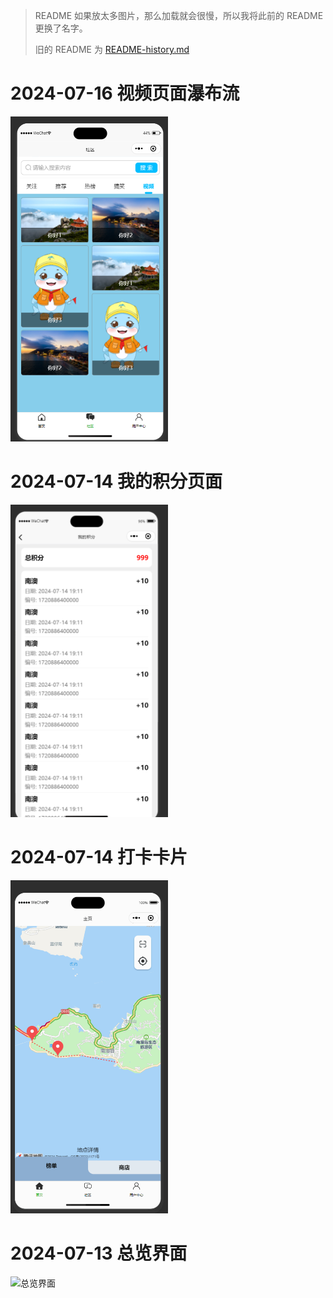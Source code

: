 > README 如果放太多图片，那么加载就会很慢，所以我将此前的 README 更换了名字。
> 
> 旧的 README 为 [README-history.md](./README-history.md)


# 2024-07-16 视频页面瀑布流

<img src="./docx/PixPin_2024-07-16_18-03-04.png" alt="视频页面瀑布流" style="width: 50%; height: 50%;">

# 2024-07-14 我的积分页面

<img src="./docx/PixPin_2024-07-14_20-43-49.png" alt="我的积分页面" style="width: 50%; height: 50%;">

# 2024-07-14 打卡卡片

<img src="./docx/PixPin_2024-07-14_14-54-31.gif" alt="打卡卡片" style="width: 50%; height: 50%;">

# 2024-07-13 总览界面

<img src="./docx/PixPin_2024-07-13_15-52-20.gif" alt="总览界面" style="width: 50%; height: 50%;">

